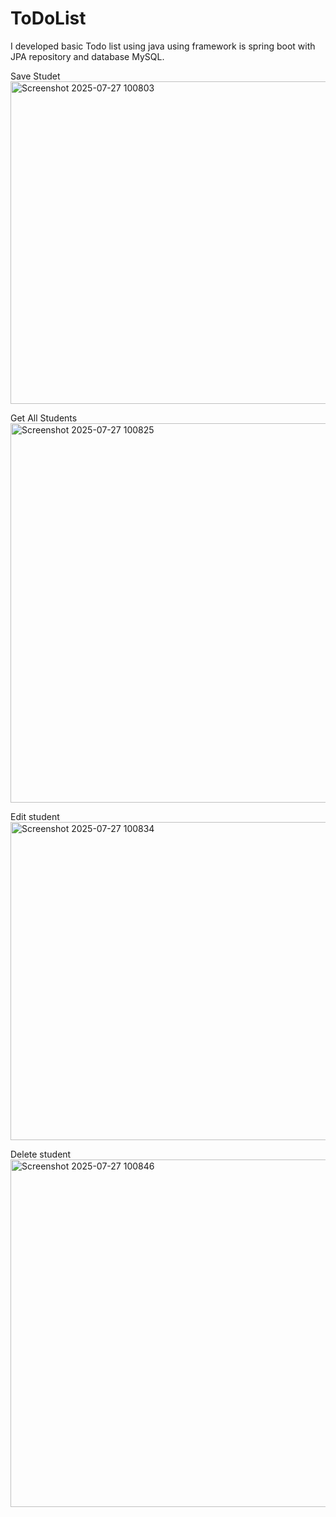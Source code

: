# ToDoList
I developed basic Todo list using java using framework is spring boot with JPA repository and database MySQL.

Save Studet
<img width="1365" height="516" alt="Screenshot 2025-07-27 100803" src="https://github.com/user-attachments/assets/e5897f5e-040d-426a-a8c7-2a64ee0d5b69" />

Get All Students
<img width="1364" height="607" alt="Screenshot 2025-07-27 100825" src="https://github.com/user-attachments/assets/9cda38a6-4ffd-456f-bf3e-e70740836801" />

Edit student
<img width="1362" height="509" alt="Screenshot 2025-07-27 100834" src="https://github.com/user-attachments/assets/c3b24578-ea6a-43fc-9561-c2e06e5e0a9e" />

Delete student
<img width="1365" height="556" alt="Screenshot 2025-07-27 100846" src="https://github.com/user-attachments/assets/f849f295-d4ae-4170-a762-ae0df3759f36" />
